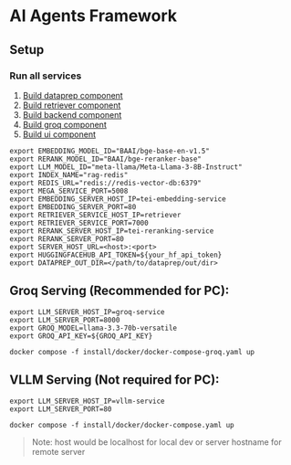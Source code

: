 # AI Agents Framework

## Setup

### Run all services

1. [Build dataprep component](./comps/dataprep/README.md)
2. [Build retriever component](./comps/retriever/README.md)
3. [Build backend component](./comps/README.md)
4. [Build groq component](./comps/groq/README.md)
5. [Build ui component](./design-patterns/rag/README.md)

```
export EMBEDDING_MODEL_ID="BAAI/bge-base-en-v1.5"
export RERANK_MODEL_ID="BAAI/bge-reranker-base"
export LLM_MODEL_ID="meta-llama/Meta-Llama-3-8B-Instruct"
export INDEX_NAME="rag-redis"
export REDIS_URL="redis://redis-vector-db:6379"
export MEGA_SERVICE_PORT=5008
export EMBEDDING_SERVER_HOST_IP=tei-embedding-service
export EMBEDDING_SERVER_PORT=80
export RETRIEVER_SERVICE_HOST_IP=retriever
export RETRIEVER_SERVICE_PORT=7000 
export RERANK_SERVER_HOST_IP=tei-reranking-service
export RERANK_SERVER_PORT=80 
export SERVER_HOST_URL=<host>:<port>
export HUGGINGFACEHUB_API_TOKEN=${your_hf_api_token}
export DATAPREP_OUT_DIR=</path/to/dataprep/out/dir>
```

## Groq Serving (Recommended for PC): 
```
export LLM_SERVER_HOST_IP=groq-service
export LLM_SERVER_PORT=8000
export GROQ_MODEL=llama-3.3-70b-versatile
export GROQ_API_KEY=${GROQ_API_KEY}

docker compose -f install/docker/docker-compose-groq.yaml up
```

## VLLM Serving (Not required for PC):
```
export LLM_SERVER_HOST_IP=vllm-service
export LLM_SERVER_PORT=80

docker compose -f install/docker/docker-compose.yaml up
```



> Note: host would be localhost for local dev or server hostname for remote server


